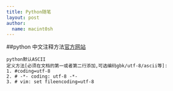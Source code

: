 ```yaml
---
title: Python随笔
layout: post
author:
  name: macint0sh
---
```

##python 中文注释方法[官方网站](http://www.python.org/dev/peps/pep-0263/)    

    python默认ASCII     
    定义方法[必须在文档的第一或者第二行添加,可选编码gbk/utf-8/ascii等]:        
    1. #coding=utf-8                
    2. # -*- coding: utf-8 -*-       
    3. # vim: set fileencoding=utf-8        



